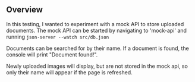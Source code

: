 ## Overview
In this testing, I wanted to experiment with a mock API to store uploaded documents. The mock API can be started by navigating to 'mock-api' and running `json-server --watch src/db.json`

Documents can be searched for by their name. If a document is found, the console will print "Document found!".

Newly uploaded images will display, but are not stored in the mock api, so only their name will appear if the page is refreshed.

